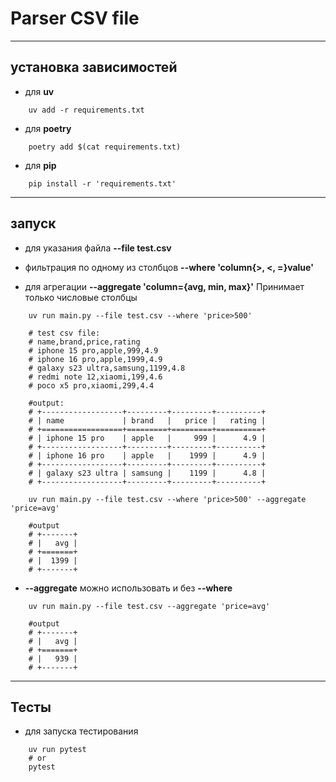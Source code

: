 # Parser CSV file
---

## установка зависимостей

- для **uv**

```shell
    uv add -r requirements.txt
```

- для **poetry**

```shell
    poetry add $(cat requirements.txt)
```

- для **pip**

```shell
    pip install -r 'requirements.txt'
```

---

## запуск

- для указания файла **--file test.csv**

- фильтрация по одному из столбцов **--where 'column{>, <, =}value'**

- для агрегации **--aggregate 'column={avg, min, max}'**
Принимает только числовые столбцы

```shell
    uv run main.py --file test.csv --where 'price>500'

    # test csv file: 
    # name,brand,price,rating
    # iphone 15 pro,apple,999,4.9
    # iphone 16 pro,apple,1999,4.9
    # galaxy s23 ultra,samsung,1199,4.8
    # redmi note 12,xiaomi,199,4.6
    # poco x5 pro,xiaomi,299,4.4

    #output:
    # +------------------+---------+---------+----------+
    # | name             | brand   |   price |   rating |
    # +==================+=========+=========+==========+
    # | iphone 15 pro    | apple   |     999 |      4.9 |
    # +------------------+---------+---------+----------+
    # | iphone 16 pro    | apple   |    1999 |      4.9 |
    # +------------------+---------+---------+----------+
    # | galaxy s23 ultra | samsung |    1199 |      4.8 |
    # +------------------+---------+---------+----------+
```

```shell
    uv run main.py --file test.csv --where 'price>500' --aggregate 'price=avg'
    
    #output
    # +-------+
    # |   avg |
    # +=======+
    # |  1399 |
    # +-------+
```

- **--aggregate** можно использовать и без **--where**

```shell
    uv run main.py --file test.csv --aggregate 'price=avg'

    #output
    # +-------+
    # |   avg |
    # +=======+
    # |   939 |
    # +-------+
```

---

## Тесты

- для запуска тестирования

```shell
    uv run pytest
    # or
    pytest
```
